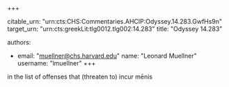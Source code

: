 +++


citable_urn: "urn:cts:CHS:Commentaries.AHCIP:Odyssey.14.283.GwfHs9n"
target_urn: "urn:cts:greekLit:tlg0012.tlg002:14.283"
title: "Odyssey 14.283"

authors:
- email: "muellner@chs.harvard.edu"
  name: "Leonard Muellner"
  username: "lmuellner"
+++

<p>in the list of offenses that (threaten to) incur mēnis</p>